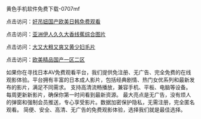 黄色手机软件免费下载-0707mf

点击访问：<a href="https://tfda.pages.dev/">好吊妞国产欧美日韩免费观看</a>

点击访问：<a href="https://bsdf-5f5.pages.dev/">亚洲伊人久久大香线蕉综合图片</a>

点击访问：<a href="https://cfad.pages.dev/">大又大粗又爽又黄少妇毛片</a>

点击访问：<a href="https://gfd-5xg.pages.dev/">欧美精品国产一区二区</a>

如果你在寻找日本AV免费观看平台，我们提供免注册、无广告、完全免费的在线观影体验。平台拥有丰富的日本成人影片，包括经典剧情、热门女优系列和最新发布的影片，满足不同需求。
支持高清流畅播放，兼容手机、平板、电脑等设备。每周更新新影片，确保你第一时间看到最新资源。
最大亮点是无广告，没有烦人的弹窗和强制会员推送，专心享受影片。数据加密保护隐私，无需注册，完全匿名观看。
简便、安全、高清、无广告的免费观影体验，选择我们就是最佳选择。

<span style="display:none;">[Canonical link](）</span>


